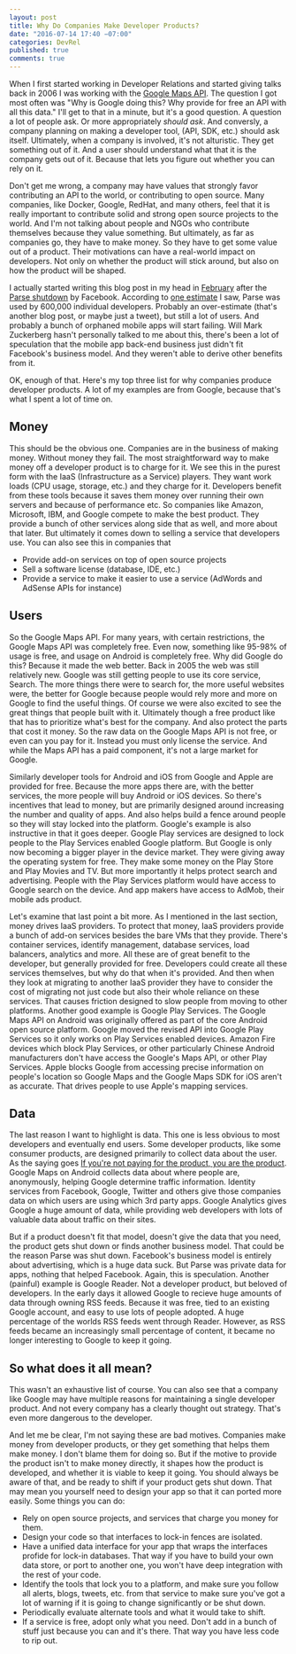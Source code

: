 ```yaml
---
layout: post
title: Why Do Companies Make Developer Products?
date: "2016-07-14 17:40 −07:00"
categories: DevRel
published: true
comments: true
---
```


When I first started working in Developer Relations and started giving talks back in 2006 I was working with the [Google Maps API](https://developers.google.com/maps). The question I got most often was "Why is Google doing this? Why provide for free an API with all this data." I'll get to that in a minute, but it's a good question. A question a lot of people ask. Or more appropriately *should ask*. And conversly, a company planning on making a developer tool, (API, SDK, etc.) should ask itself. Ultimately, when a company is involved, it's not alturistic. They get something out of it. And a user should understand what that it is the company gets out of it. Because that lets you figure out whether you can rely on it. 

Don't get me wrong, a company may have values that strongly favor contributing an API to the world, or contributing to open source. Many companies, like Docker, Google, RedHat, and many others, feel that it is really important to contribute solid and strong open source projects to the world. And I'm not talking about people and NGOs who contribute themselves because they value something. But ultimately, as far as companies go, they have to make money. So they have to get some value out of a product. Their motivations can have a real-world impact on developers. Not only on whether the product will stick around, but also on how the product will be shaped.

I actually started writing this blog post in my head in [February](http://manomarks.github.io/2016/02/11/location-tracker-dockerized.html) after the [Parse shutdown](http://blog.parse.com/announcements/moving-on/) by Facebook. According to [one estimate](http://thenextweb.com/opinion/2016/02/10/facebooks-parse-may-be-shutting-down-but-that-means-it-can-grow-bigger-than-ever/) I saw, Parse was used by 600,000 individual developers. Probably an over-estimate (that's another blog post, or maybe just a tweet), but still a lot of users. And probably a bunch of orphaned mobile apps will start failing. Will Mark Zuckerberg hasn't personally talked to me about this, there's been a lot of speculation that the mobile app back-end business just didn't fit Facebook's business model. And they weren't able to derive other benefits from it.

OK, enough of that. Here's my top three list for why companies produce developer products. A lot of my examples are from Google, because that's what I spent a lot of time on.

## Money

This should be the obvious one. Companies are in the business of making money. Without money they fail. The most straightforward way to make money off a developer product is to charge for it. We see this in the purest form with the IaaS (Infrastructure as a Service) players. They want work loads (CPU usage, storage, etc.) and they charge for it. Developers benefit from these tools because it saves them money over running their own servers and because of performance etc. So companies like Amazon, Microsoft, IBM, and Google compete to make the best product. They provide a bunch of other services along side that as well, and more about that later. But ultimately it comes down to selling a service that developers use. You can also see this in companies that 

* Provide add-on services on top of open source projects
* Sell a software license (database, IDE, etc.)
* Provide a service to make it easier to use a service (AdWords and AdSense APIs for instance)

## Users

So the Google Maps API. For many years, with certain restrictions, the Google Maps API was completely free. Even now, something like 95-98% of usage is free, and usage on Android is completely free. Why did Google do this? Because it made the web better. Back in 2005 the web was still relatively new. Google was still getting people to use its core service, Search. The more things there were to search for, the more useful websites were, the better for Google because people would rely more and more on Google to find the useful things. Of course we were also excited to see the great things that people built with it. Ultimately though a free product like that has to prioritize what's best for the company. And also protect the parts that cost it money. So the raw data on the Google Maps API is not free, or even can you pay for it. Instead you must only license the service. And while the Maps API has a paid component, it's not a large market for Google.

Similarly developer tools for Android and iOS from Google and Apple are provided for free. Because the more apps there are, with the better services, the more people will buy Android or iOS devices. So there's incentives that lead to money, but are primarily designed around increasing the number and quality of apps. And also helps build a fence around people so they will stay locked into the platform. Google's example is also instructive in that it goes deeper. Google Play services are designed to lock people to the Play Services enabled Google platform. But Google is only now becoming a bigger player in the device market. They were giving away the operating system for free. They make some money on the Play Store and Play Movies and TV. But more importantly it helps protect search and advertising. People with the Play Services platform would have access to Google search on the device. And app makers have access to AdMob, their mobile ads product.

Let's examine that last point a bit more. As I mentioned in the last section, money drives IaaS providers. To protect that money, IaaS providers provide a bunch of add-on services besides the bare VMs that they provide. There's container services, identify management, database services, load balancers, analytics and more. All these are of great benefit to the developer, but generally provided for free. Developers could create all these services themselves, but why do that when it's provided. And then when they look at migrating to another IaaS provider they have to consider the cost of migrating not just code but also their whole reliance on these services. That causes friction designed to slow people from moving to other platforms. Another good example is Google Play Services. The Google Maps API on Android was originally offered as part of the core Android open source platform. Google moved the revised API into Google Play Services so it only works on Play Services enabled devices. Amazon Fire devices which block Play Services, or other particularly Chinese Android manufacturers don't have access the Google's Maps API, or other Play Services. Apple blocks Google from accessing precise information on people's location so Google Maps and the Google Maps SDK for iOS aren't as accurate. That drives people to use Apple's mapping services.

## Data

The last reason I want to highlight is data. This one is less obvious to most developers and eventually end users. Some developer products, like some consumer products, are designed primarily to collect data about the user. As the saying goes [If you're not paying for the product, you are the product](http://www.metafilter.com/95152/Userdriven-discontent#3256046). Google Maps on Android collects data about where people are, anonymously, helping Google determine traffic information. Identity services from Facebook, Google, Twitter and others give those companies data on which users are using which 3rd party apps. Google Analytics gives Google a huge amount of data, while providing web developers with lots of valuable data about traffic on their sites.

But if a product doesn't fit that model, doesn't give the data that you need, the product gets shut down or finds another business model. That could be the reason Parse was shut down. Facebook's business model is entirely about advertising, which is a huge data suck. But Parse was private data for apps, nothing that helped Facebook. Again, this is speculation. Another (painful) example is Google Reader. Not a developer product, but beloved of developers. In the early days it allowed Google to recieve huge amounts of data through owning RSS feeds. Because it was free, tied to an existing Google account, and easy to use lots of people adopted. A huge percentage of the worlds RSS feeds went through Reader. However, as RSS feeds became an increasingly small percentage of content, it became no longer interesting to Google to keep it going.

## So what does it all mean?
This wasn't an exhaustive list of course. You can also see that a company like Google may have multiple reasons for maintaining a single developer product. And not every company has a clearly thought out strategy. That's even more dangerous to the developer. 

And let me be clear, I'm not saying these are bad motives. Companies make money from developer products, or they get something that helps them make money. I don't blame them for doing so. But if the motive to provide the product isn't to make money directly, it shapes how the product is developed, and whether it is viable to keep it going. You should always be aware of that, and be ready to shift if your product gets shut down. That may mean you yourself need to design your app so that it can ported more easily. Some things you can do:

* Rely on open source projects, and services that charge you money for them.
* Design your code so that interfaces to lock-in fences are isolated.
* Have a unified data interface for your app that wraps the interfaces profide for lock-in databases. That way if you have to build your own data store, or port to another one, you won't have deep integration with the rest of your code.
* Identify the tools that lock you to a platform, and make sure you follow all alerts, blogs, tweets, etc. from that service to make sure you've got a lot of warning if it is going to change significantly or be shut down.
* Periodically evaluate alternate tools and what it would take to shift.
* If a service is free, adopt only what you need. Don't add in a bunch of stuff just because you can and it's there. That way you have less code to rip out.